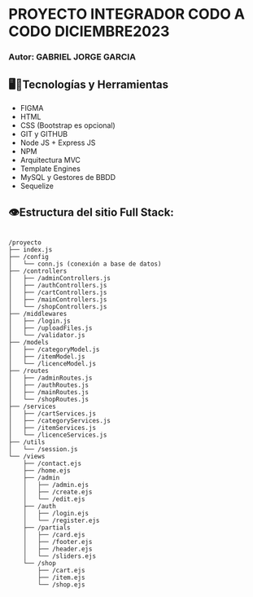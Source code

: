 # PROYECTO INTEGRADOR CODO A CODO DICIEMBRE2023

### Autor: GABRIEL JORGE GARCIA

## 🖥️🔨Tecnologías y Herramientas

- FIGMA
- HTML
- CSS (Bootstrap es opcional)
- GIT y GITHUB
- Node JS + Express JS
- NPM
- Arquitectura MVC
- Template Engines
- MySQL y Gestores de BBDD
- Sequelize


## 👁️Estructura del sitio Full Stack:
```plaintext

/proyecto
├── index.js
├── /config
│   └── conn.js (conexión a base de datos)
├── /controllers
│   ├── /adminControllers.js
│   ├── /authControllers.js
│   ├── /cartControllers.js
│   ├── /mainControllers.js
│   └── /shopControllers.js
├── /middlewares
│   ├── /login.js
│   ├── /uploadFiles.js
│   └── /validator.js
├── /models
│   ├── /categoryModel.js
│   ├── /itemModel.js
│   └── /licenceModel.js
├── /routes
│   ├── /adminRoutes.js
│   ├── /authRoutes.js
│   ├── /mainRoutes.js
│   └── /shopRoutes.js
├── /services
│   ├── /cartServices.js
│   ├── /categoryServices.js
│   ├── /itemServices.js
│   └── /licenceServices.js
├── /utils
│   └── /session.js
└── /views
    ├── /contact.ejs
    ├── /home.ejs
    ├── /admin
    │   ├── /admin.ejs
    │   ├── /create.ejs
    │   └── /edit.ejs
    ├── /auth
    │   ├── /login.ejs
    │   └── /register.ejs
    ├── /partials
    │   ├── /card.ejs
    │   ├── /footer.ejs
    │   ├── /header.ejs
    │   └── /sliders.ejs
    └── /shop
        ├── /cart.ejs
        ├── /item.ejs
        └── /shop.ejs
```
